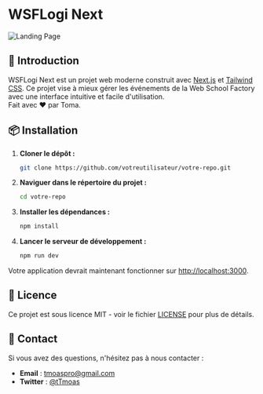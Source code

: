 # WSFLogi Next

![Landing Page](https://i.imgur.com/Cm63hpc.jpg)

## 🚀 Introduction

WSFLogi Next est un projet web moderne construit avec [Next.js](https://nextjs.org/) et [Tailwind CSS](https://tailwindcss.com/). Ce projet vise à mieux gérer les événements de la Web School Factory avec une interface intuitive et facile d'utilisation.  
Fait avec ❤️ par Toma.

## 📦 Installation

1. **Cloner le dépôt :**

    ```bash
    git clone https://github.com/votreutilisateur/votre-repo.git
    ```

2. **Naviguer dans le répertoire du projet :**

    ```bash
    cd votre-repo
    ```

3. **Installer les dépendances :**

    ```bash
    npm install
    ```

4. **Lancer le serveur de développement :**

    ```bash
    npm run dev
    ```

Votre application devrait maintenant fonctionner sur [http://localhost:3000](http://localhost:3000).

## 📄 Licence

Ce projet est sous licence MIT - voir le fichier [LICENSE](https://github.com/TomaTV/WSFLogi-Next/blob/main/LICENSE) pour plus de détails.

## 💬 Contact

Si vous avez des questions, n'hésitez pas à nous contacter :

- **Email** : tmoaspro@gmail.com
- **Twitter** : [@tTmoas](https://twitter.com/tTmoas)
